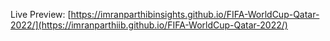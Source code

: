 Live Preview:
[https://imranparthibinsights.github.io/FIFA-WorldCup-Qatar-2022/](https://imranparthiib.github.io/FIFA-WorldCup-Qatar-2022/)
